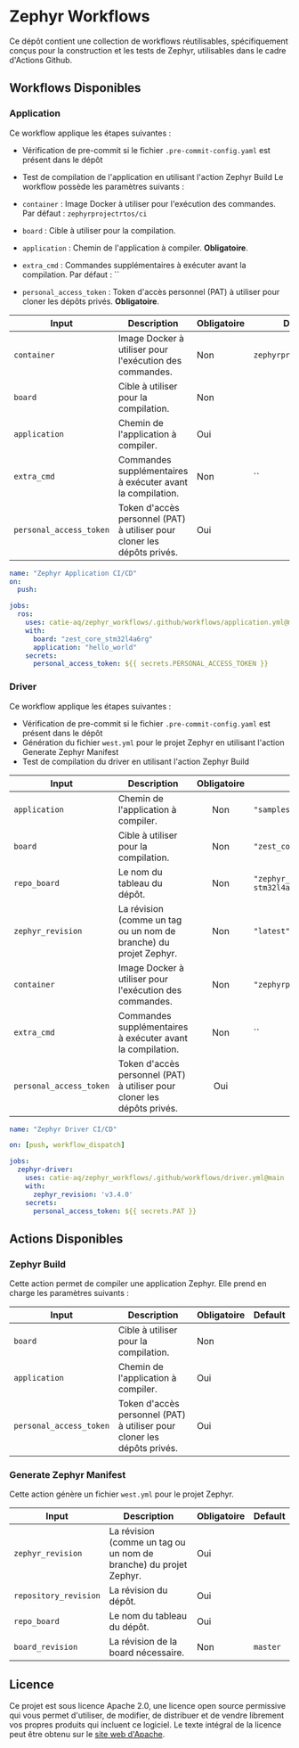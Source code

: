 # Zephyr Workflows

Ce dépôt contient une collection de workflows réutilisables, spécifiquement conçus pour la construction et les tests de Zephyr, utilisables dans
le cadre d'Actions Github.

## Workflows Disponibles

### Application

Ce workflow applique les étapes suivantes :

- Vérification de pre-commit si le fichier `.pre-commit-config.yaml` est présent dans le dépôt
- Test de compilation de l'application en utilisant l'action Zephyr Build
Le workflow possède les paramètres suivants :

- `container` : Image Docker à utiliser pour l'exécution des commandes. Par défaut : `zephyrprojectrtos/ci`
- `board` : Cible à utiliser pour la compilation.
- `application` : Chemin de l'application à compiler. **Obligatoire**.
- `extra_cmd` : Commandes supplémentaires à exécuter avant la compilation. Par défaut : ``
- `personal_access_token` : Token d'accès personnel (PAT) à utiliser pour cloner les dépôts privés. **Obligatoire**.

| Input                   | Description                                                             | Obligatoire | Default                |
| ----------------------- | ----------------------------------------------------------------------- | ----------- | ---------------------- |
| `container`             | Image Docker à utiliser pour l'exécution des commandes.                 | Non         | `zephyrprojectrtos/ci` |
| `board`                 | Cible à utiliser pour la compilation.                                   | Non         |                        |
| `application`           | Chemin de l'application à compiler.                                     | Oui         |                        |
| `extra_cmd`             | Commandes supplémentaires à exécuter avant la compilation.              | Non         | ``                     |
| `personal_access_token` | Token d'accès personnel (PAT) à utiliser pour cloner les dépôts privés. | Oui         |                        |

```yaml
name: "Zephyr Application CI/CD"
on:
  push:

jobs:
  ros:
    uses: catie-aq/zephyr_workflows/.github/workflows/application.yml@main
    with:
      board: "zest_core_stm32l4a6rg"
      application: "hello_world"
    secrets:
      personal_access_token: ${{ secrets.PERSONAL_ACCESS_TOKEN }}
```

### Driver

Ce workflow applique les étapes suivantes :

- Vérification de pre-commit si le fichier `.pre-commit-config.yaml` est présent dans le dépôt
- Génération du fichier `west.yml` pour le projet Zephyr en utilisant l'action Generate Zephyr Manifest
- Test de compilation du driver en utilisant l'action Zephyr Build

| Input                  | Description                                                                 | Obligatoire | Default                  |
|------------------------|-----------------------------------------------------------------------------|:-----------:|--------------------------|
| `application`          | Chemin de l'application à compiler.                                         | Non      | `"samples"`              |
| `board`                | Cible à utiliser pour la compilation.                                       | Non      | `"zest_core_stm32l4a6rg"`|
| `repo_board`           | Le nom du tableau du dépôt.                                                 | Non      | `"zephyr_zest-core-stm32l4a6rg"`|
| `zephyr_revision`      | La révision (comme un tag ou un nom de branche) du projet Zephyr.           | Non      | `"latest"`               |
| `container`            | Image Docker à utiliser pour l'exécution des commandes.                     | Non      | `"zephyrprojectrtos/ci"`|
| `extra_cmd`            | Commandes supplémentaires à exécuter avant la compilation.                  | Non      | ``                      |
| `personal_access_token`| Token d'accès personnel (PAT) à utiliser pour cloner les dépôts privés.     | Oui       |                          |

```yaml
name: "Zephyr Driver CI/CD"

on: [push, workflow_dispatch]

jobs:
  zephyr-driver:
    uses: catie-aq/zephyr_workflows/.github/workflows/driver.yml@main
    with:
      zephyr_revision: 'v3.4.0'
    secrets:
      personal_access_token: ${{ secrets.PAT }}
```

## Actions Disponibles

### Zephyr Build

Cette action permet de compiler une application Zephyr. Elle prend en charge les paramètres suivants :

| Input                   | Description                                                             | Obligatoire | Default |
| ----------------------- | ----------------------------------------------------------------------- | ----------- | ------- |
| `board`                 | Cible à utiliser pour la compilation.                                   | Non         |         |
| `application`           | Chemin de l'application à compiler.                                     | Oui         |         |
| `personal_access_token` | Token d'accès personnel (PAT) à utiliser pour cloner les dépôts privés. | Oui         |         |

### Generate Zephyr Manifest

Cette action génère un fichier `west.yml` pour le projet Zephyr.

| Input                 | Description                                                       | Obligatoire | Default  |
| --------------------- | ----------------------------------------------------------------- | ----------- | -------- |
| `zephyr_revision`     | La révision (comme un tag ou un nom de branche) du projet Zephyr. | Oui         |          |
| `repository_revision` | La révision du dépôt.                                             | Oui         |          |
| `repo_board`          | Le nom du tableau du dépôt.                                       | Oui         |          |
| `board_revision`      | La révision de la board nécessaire.                               | Non         | `master` |

## Licence

Ce projet est sous licence Apache 2.0, une licence open source permissive qui vous permet d'utiliser, de modifier, de distribuer et de vendre
librement vos propres produits qui incluent ce logiciel. Le texte intégral de la licence peut être obtenu sur
le [site web d'Apache](https://www.apache.org/licenses/LICENSE-2.0).
